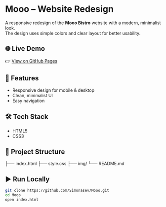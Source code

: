 # Mooo – Website Redesign

A responsive redesign of the **Mooo Bistro** website with a modern, minimalist look.  
The design uses simple colors and clear layout for better usability.

## 🌐 Live Demo
👉 [View on GitHub Pages](https://simonaisev.github.io/Mooo/)

## 🚀 Features
- Responsive design for mobile & desktop
- Clean, minimalist UI
- Easy navigation

## 🛠️ Tech Stack
- HTML5
- CSS3

## 📂 Project Structure
├── index.html
├── style.css
├── img/
└── README.md

## ▶️ Run Locally
```bash
git clone https://github.com/Simonasev/Mooo.git
cd Mooo
open index.html